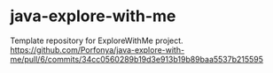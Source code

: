 # java-explore-with-me
Template repository for ExploreWithMe project.
https://github.com/Porfonya/java-explore-with-me/pull/6/commits/34cc0560289b19d3e913b19b89baa5537b215595
